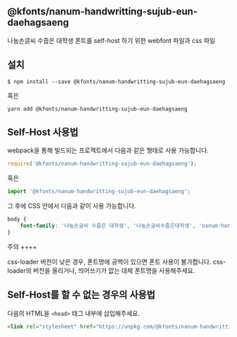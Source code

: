 
@kfonts/nanum-handwritting-sujub-eun-daehagsaeng
---------------------

나눔손글씨 수줍은 대학생 폰트를 self-host 하기 위한 webfont 파일과 css 파일

설치
----

```
$ npm install --save @kfonts/nanum-handwritting-sujub-eun-daehagsaeng
```

혹은

```
yarn add @kfonts/nanum-handwritting-sujub-eun-daehagsaeng
```

Self-Host 사용법
---------------

webpack을 통해 빌드되는 프로젝트에서 다음과 같은 형태로 사용 가능합니다.

```js
require('@kfonts/nanum-handwritting-sujub-eun-daehagsaeng');
```

혹은

```js
import '@kfonts/nanum-handwritting-sujub-eun-daehagsaeng';
```

그 후에 CSS 안에서 다음과 같이 사용 가능합니다.

```css
body {
    font-family: '나눔손글씨 수줍은 대학생', '나눔손글씨수줍은대학생', 'nanum-handwritting-sujub-eun-daehagsaeng';
}
```

주의
++++

css-loader 버전이 낮은 경우, 폰트명에 공백이 있으면 폰트 사용이 불가합니다.
css-loader의 버전을 올리거나, 띄어쓰기가 없는 대체 폰트명을 사용해주세요.

Self-Host를 할 수 없는 경우의 사용법
--------------------------------

다음의 HTML을 `<head>` 태그 내부에 삽입해주세요.

```html
<link rel="stylesheet" href="https://unpkg.com/@kfonts/nanum-handwritting-sujub-eun-daehagsaeng/index.css" />
```

